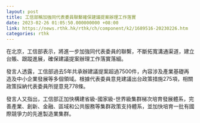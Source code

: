 ```yaml
---
layout: post
title: 工信部稱加強同代表委員聯繫確保建議提案辦理工作落實
date: 2023-02-26 01:05:50.000000000 +08:00
link: https://news.rthk.hk/rthk/ch/component/k2/1689516-20230226.htm
categories: rthk
---
```


在北京，工信部表示，將進一步加強同代表委員的聯繫，不斷拓寬溝通渠道，建立台賬、跟蹤進展，確保建議提案辦理工作落實落細。

發言人透露，工信部過去5年共承辦建議提案超過7500件，內容涉及產業基礎再造及中小企業發展等多個領域。根據代表委員意見建議出台政策措施275項，相關政策採納代表委員所提意見778條。

發言人又指出，工信部正加快構建省級-國家級-世界級集群梯次培育發展體系，完善產業、創新、金融、區域和公共服務等集群政策支持體系，並加快培育一批有國際競爭力的先進製造業集群。
